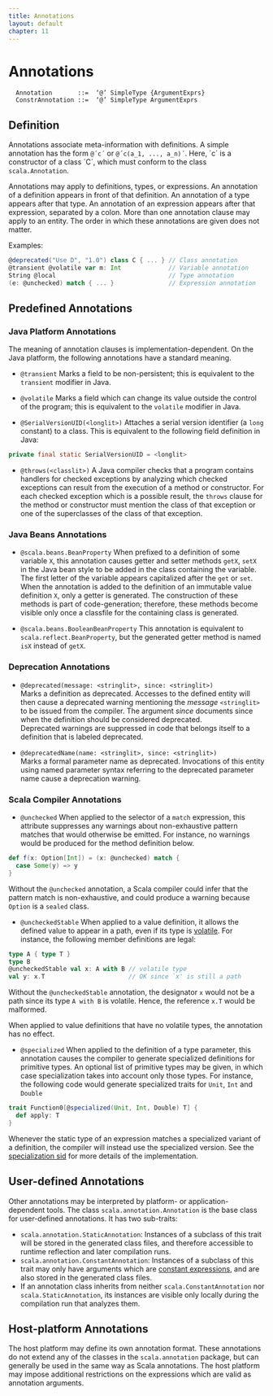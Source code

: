 ```yaml
---
title: Annotations
layout: default
chapter: 11
---
```


# Annotations

```ebnf
  Annotation       ::=  ‘@’ SimpleType {ArgumentExprs}
  ConstrAnnotation ::=  ‘@’ SimpleType ArgumentExprs
```

## Definition

Annotations associate meta-information with definitions.
A simple annotation has the form `@´c´` or `@´c(a_1, ..., a_n)´`.
Here, ´c´ is a constructor of a class ´C´, which must conform to the class `scala.Annotation`.

Annotations may apply to definitions, types, or expressions.
An annotation of a definition appears in front of that definition.
An annotation of a type appears after that type.
An annotation of an expression appears after that expression, separated by a colon.
More than one annotation clause may apply to an entity.
The order in which these annotations are given does not matter.

Examples:

```scala
@deprecated("Use D", "1.0") class C { ... } // Class annotation
@transient @volatile var m: Int             // Variable annotation
String @local                               // Type annotation
(e: @unchecked) match { ... }               // Expression annotation
```

## Predefined Annotations

### Java Platform Annotations

The meaning of annotation clauses is implementation-dependent.
On the Java platform, the following annotations have a standard meaning.

* `@transient` Marks a field to be non-persistent; this is equivalent to the `transient` modifier in Java.

* `@volatile` Marks a field which can change its value outside the control of the program; this is equivalent to the `volatile` modifier in Java.

* `@SerialVersionUID(<longlit>)` Attaches a serial version identifier (a `long` constant) to a class.
This is equivalent to the following field definition in Java:

```java
private final static SerialVersionUID = <longlit>
```

* `@throws(<classlit>)` A Java compiler checks that a program contains handlers for checked exceptions by analyzing which checked exceptions can result from the execution of a method or constructor.
For each checked exception which is a possible result, the `throws` clause for the method or constructor must mention the class of that exception or one of the superclasses of the class of that exception.

### Java Beans Annotations

* `@scala.beans.BeanProperty` When prefixed to a definition of some variable `X`, this annotation causes getter and setter methods `getX`, `setX` in the Java bean style to be added in the class containing the variable.
The first letter of the variable appears capitalized after the `get` or `set`.
When the annotation is added to the definition of an immutable value definition `X`, only a getter is generated.
The construction of these methods is part of code-generation; therefore, these methods become visible only once a classfile for the containing class is generated.

* `@scala.beans.BooleanBeanProperty` This annotation is equivalent to `scala.reflect.BeanProperty`, but the generated getter method is named `isX` instead of `getX`.

### Deprecation Annotations

* `@deprecated(message: <stringlit>, since: <stringlit>)`<br/>
Marks a definition as deprecated.
Accesses to the defined entity will then cause a deprecated warning mentioning the _message_ `<stringlit>` to be issued from the compiler.
The argument _since_ documents since when the definition should be considered deprecated.<br/>
Deprecated warnings are suppressed in code that belongs itself to a definition that is labeled deprecated.

* `@deprecatedName(name: <stringlit>, since: <stringlit>)`<br/>
Marks a formal parameter name as deprecated.
Invocations of this entity using named parameter syntax referring to the deprecated parameter name cause a deprecation warning.

### Scala Compiler Annotations

* `@unchecked` When applied to the selector of a `match` expression, this attribute suppresses any warnings about non-exhaustive pattern matches that would otherwise be emitted.
For instance, no warnings would be produced for the method definition below.
```scala
def f(x: Option[Int]) = (x: @unchecked) match {
  case Some(y) => y
}
```
Without the `@unchecked` annotation, a Scala compiler could infer that the pattern match is non-exhaustive, and could produce a warning because `Option` is a `sealed` class.

* `@uncheckedStable` When applied to a value definition, it allows the defined value to appear in a path, even if its type is [volatile](03-types.html#volatile-types).
For instance, the following member definitions are legal:
```scala
type A { type T }
type B
@uncheckedStable val x: A with B // volatile type
val y: x.T                       // OK since `x' is still a path
```
Without the `@uncheckedStable` annotation, the designator `x` would not be a path since its type `A with B` is volatile.
Hence, the reference `x.T` would be malformed.

When applied to value definitions that have no volatile types, the annotation has no effect.

* `@specialized` When applied to the definition of a type parameter, this annotation causes the compiler to generate specialized definitions for primitive types.
An optional list of primitive types may be given, in which case specialization takes into account only those types.
For instance, the following code would generate specialized traits for `Unit`, `Int` and `Double`
```scala
trait Function0[@specialized(Unit, Int, Double) T] {
  def apply: T
}
```
Whenever the static type of an expression matches a specialized variant of a definition, the compiler will instead use the specialized version.
See the [specialization sid](https://docs.scala-lang.org/sips/scala-specialization.html) for more details of the implementation.


## User-defined Annotations

Other annotations may be interpreted by platform- or application-dependent tools.
The class `scala.annotation.Annotation` is the base class for user-defined annotations. It has two sub-traits:
- `scala.annotation.StaticAnnotation`: Instances of a subclass of this trait will be stored in the generated class files, and therefore accessible to runtime reflection and later compilation runs.
- `scala.annotation.ConstantAnnotation`: Instances of a subclass of this trait may only have arguments which are [constant expressions](06-expressions.html#constant-expressions), and are also stored in the generated class files.
- If an annotation class inherits from neither `scala.ConstantAnnotation` nor `scala.StaticAnnotation`, its instances are visible only locally during the compilation run that analyzes them.

## Host-platform Annotations

The host platform may define its own annotation format.
These annotations do not extend any of the classes in the `scala.annotation` package, but can generally be used in the same way as Scala annotations.
The host platform may impose additional restrictions on the expressions which are valid as annotation arguments.

